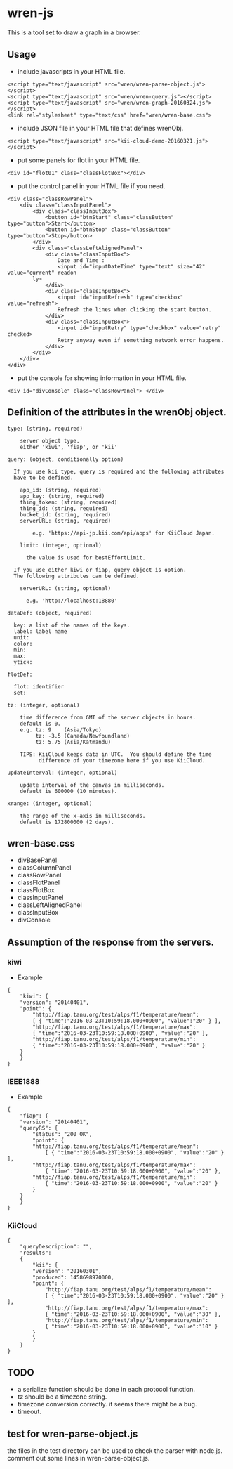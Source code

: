 wren-js
=======

This is a tool set to draw a graph in a browser.

## Usage

- include javascripts in your HTML file.

```
<script type="text/javascript" src="wren/wren-parse-object.js"></script>
<script type="text/javascript" src="wren/wren-query.js"></script>
<script type="text/javascript" src="wren/wren-graph-20160324.js"></script>
<link rel="stylesheet" type="text/css" href="wren/wren-base.css">
```

- include JSON file in your HTML file that defines wrenObj.

```
<script type="text/javascript" src="kii-cloud-demo-20160321.js"></script>
```

- put some panels for flot in your HTML file.

```
<div id="flot01" class="classFlotBox"></div>
```

- put the control panel in your HTML file if you need.

```
<div class="classRowPanel">
    <div class="classInputPanel">
        <div class="classInputBox">
            <button id="btnStart" class="classButton" type="button">Start</button>
            <button id="btnStop" class="classButton" type="button">Stop</button>
        </div>
        <div class="classLeftAlignedPanel">
            <div class="classInputBox">
                Date and Time :
                <input id="inputDateTime" type="text" size="42" value="current" readon
        ly>     
            </div>
            <div class="classInputBox">
                <input id="inputRefresh" type="checkbox" value="refresh">
                Refresh the lines when clicking the start button.
            </div>
            <div class="classInputBox">
                <input id="inputRetry" type="checkbox" value="retry" checked>
                Retry anyway even if something network error happens.
            </div>
        </div>
    </div>
</div>
```

- put the console for showing information in your HTML file.

```
<div id="divConsole" class="classRowPanel"> </div>
```

## Definition of the attributes in the wrenObj object.

    type: (string, required)
    
        server object type.
        either 'kiwi', 'fiap', or 'kii'
    
    query: (object, conditionally option)
    
      If you use kii type, query is required and the following attributes
      have to be defined.
    
        app_id: (string, required)
        app_key: (string, required)
        thing_token: (string, required)
        thing_id: (string, required)
        bucket_id: (string, required)
        serverURL: (string, required)
    
            e.g. 'https://api-jp.kii.com/api/apps' for KiiCloud Japan.
    
        limit: (integer, optional)
    
          the value is used for bestEffortLimit.
    
      If you use either kiwi or fiap, query object is option.
      The following attributes can be defined.
    
        serverURL: (string, optional)
    
          e.g. 'http://localhost:18880'
    
    dataDef: (object, required)
    
      key: a list of the names of the keys.
      label: label name
      unit:
      color:
      min:
      max:
      ytick:
    
    flotDef:
    
      flot: identifier
      set:
    
    tz: (integer, optional)
    
        time difference from GMT of the server objects in hours.
        default is 0.
        e.g. tz: 9    (Asia/Tokyo)
             tz: -3.5 (Canada/Newfoundland)
             tz: 5.75 (Asia/Katmandu)
    
        TIPS: KiiCloud keeps data in UTC.  You should define the time
              difference of your timezone here if you use KiiCloud.
    
    updateInterval: (integer, optional)
    
        update interval of the canvas in milliseconds.
        default is 600000 (10 minutes).
    
    xrange: (integer, optional)
    
        the range of the x-axis in milliseconds.
        default is 172800000 (2 days).

## wren-base.css

- divBasePanel
- classColumnPanel
- classRowPanel
- classFlotPanel
- classFlotBox
- classInputPanel
- classLeftAlignedPanel
- classInputBox
- divConsole

## Assumption of the response from the servers.

### kiwi

- Example

```
{
    "kiwi": {
    "version": "20140401",
    "point": {
        "http://fiap.tanu.org/test/alps/f1/temperature/mean":
        [ { "time":"2016-03-23T10:59:18.000+0900", "value":"20" } ],
        "http://fiap.tanu.org/test/alps/f1/temperature/max":
        { "time":"2016-03-23T10:59:18.000+0900", "value":"20" },
        "http://fiap.tanu.org/test/alps/f1/temperature/min":
        { "time":"2016-03-23T10:59:18.000+0900", "value":"20" }
    }
    }
}
```

### IEEE1888

- Example

```
{
    "fiap": {
    "version": "20140401",
    "queryRS": {
        "status": "200 OK",
        "point": {
        "http://fiap.tanu.org/test/alps/f1/temperature/mean":
            [ { "time":"2016-03-23T10:59:18.000+0900", "value":"20" } ],
        "http://fiap.tanu.org/test/alps/f1/temperature/max":
            { "time":"2016-03-23T10:59:18.000+0900", "value":"20" },
        "http://fiap.tanu.org/test/alps/f1/temperature/min":
            { "time":"2016-03-23T10:59:18.000+0900", "value":"20" }
        }
    }
    }
}
```

### KiiCloud

```
{
    "queryDescription": "",
    "results":
    {
        "kii": {
        "version": "20160301",
        "produced": 1458698970000,
        "point": {
            "http://fiap.tanu.org/test/alps/f1/temperature/mean":
            [ { "time":"2016-03-23T10:59:18.000+0900", "value":"20" } ],
            "http://fiap.tanu.org/test/alps/f1/temperature/max":
            { "time":"2016-03-23T10:59:18.000+0900", "value":"30" },
            "http://fiap.tanu.org/test/alps/f1/temperature/min":
            { "time":"2016-03-23T10:59:18.000+0900", "value":"10" }
        }
        }
    }
}
```

## TODO

- a serialize function should be done in each protocol function.
- tz should be a timezone string.
- timezone conversion correctly. it seems there might be a bug.
- timeout.

## test for wren-parse-object.js

the files in the test directory can be used to check the parser with node.js.
comment out some lines in wren-parse-object.js.
